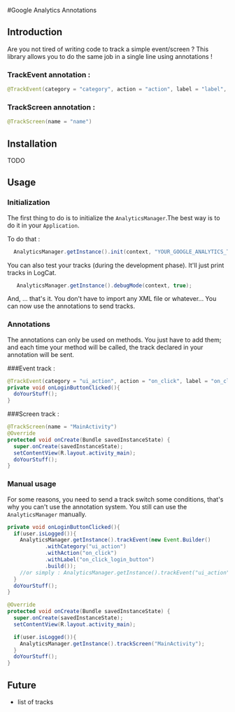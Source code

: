 #Google Analytics Annotations

## Introduction

Are you not tired of writing code to track a simple event/screen ? This library allows you to do the same job in a single line using annotations !

### TrackEvent annotation :

```java
@TrackEvent(category = "category", action = "action", label = "label", value = 1)
```

### TrackScreen annotation :

```java
@TrackScreen(name = "name")
```

## Installation

TODO

## Usage

### Initialization
The first thing to do is to initialize the `AnalyticsManager`.The best way is to do it in your `Application`.

To do that :

```java
  AnalyticsManager.getInstance().init(context, "YOUR_GOOGLE_ANALYTICS_TRACKER_ID");
```

You can also test your tracks (during the development phase). It'll just print tracks in LogCat.
```java
   AnalyticsManager.getInstance().debugMode(context, true);
```

And, ... that's it. You don't have to import any XML file or whatever... You can now use the annotations to send tracks.

### Annotations

The annotations can only be used on methods. You just have to add them; and each time your method will be called, the track declared in your annotation will be sent.

###Event track :

```java
@TrackEvent(category = "ui_action", action = "on_click", label = "on_click_login_button", value = 1)
private void onLoginButtonClicked(){
  doYourStuff();
}
```

###Screen track :

```java
@TrackScreen(name = "MainActivity")
@Override
protected void onCreate(Bundle savedInstanceState) {
  super.onCreate(savedInstanceState);
  setContentView(R.layout.activity_main);
  doYourStuff();
}
```

### Manual usage

For some reasons, you need to send a track switch some conditions, that's why you can't use the annotation system.
You still can use the `AnalyticsManager` manually.

```java
private void onLoginButtonClicked(){
  if(user.isLogged()){
    AnalyticsManager.getInstance().trackEvent(new Event.Builder()
            .withCategory("ui_action")
            .withAction("on_click")
            .withLabel("on_click_login_button")
            .build());
    //or simply : AnalyticsManager.getInstance().trackEvent("ui_action", "on_click", "on_click_login_button", 1);
  }
  doYourStuff();
}
```

```java
@Override
protected void onCreate(Bundle savedInstanceState) {
  super.onCreate(savedInstanceState);
  setContentView(R.layout.activity_main);

  if(user.isLogged()){
    AnalyticsManager.getInstance().trackScreen("MainActivity");
  }
  doYourStuff();
}
```

## Future

- list of tracks
